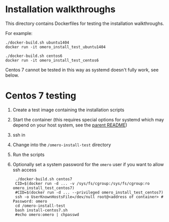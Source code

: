 Installation walkthroughs
=========================

This directory contains Dockerfiles for testing the installation walkthroughs.

For example:

    ./docker-build.sh ubuntu1404
    docker run -it omero_install_test_ubuntu1404

    ./docker-build.sh centos6
    docker run -it omero_install_test_centos6

Centos 7 cannot be tested in this way as systemd doesn't fully work, see below.


Centos 7 testing
================

1. Create a test image containing the installation scripts
2. Start the container (this requires special options for systemd which may depend on your host system, see the [parent README](https://github.com/ome/ome-docker/blob/master/omero-ssh-systemd/README.md))
3. ssh in
4. Change into the `/omero-install-test` directory
5. Run the scripts
6. Optionally set a system password for the `omero` user if you want to allow ssh access

        ./docker-build.sh centos7
        CID=$(docker run -d ... -v /sys/fs/cgroup:/sys/fs/cgroup:ro omero_install_test_centos7)
        #CID=$(docker run -d ... --privileged omero_install_test_centos7)
        ssh -o UserKnownHostsFile=/dev/null root@<address of container> # Password: omero
        cd /omero-install-test
        bash install-centos7.sh
        #echo omero:omero | chpasswd
